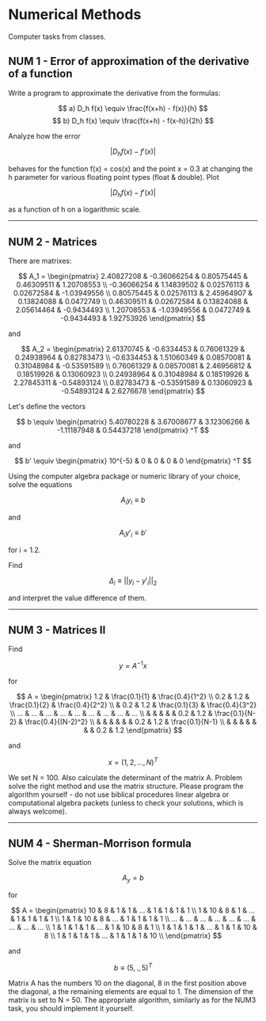 # Numerical Methods

Computer tasks from classes.

## NUM 1 - Error of approximation of the derivative of a function

Write a program to approximate the derivative from the formulas:

$$ a) D_h f(x) \equiv \frac{f(x+h) - f(x)}{h} $$
$$ b) D_h f(x) \equiv \frac{f(x+h) - f(x-h)}{2h} $$

Analyze how the error

$$ |D_h f(x) - f'(x)| $$

behaves for the function f(x) = cos(x) and the point x = 0.3 at changing the h parameter for various floating point types (float & double). Plot

$$ |D_h f(x) − f'(x)| $$

as a function of h on a logarithmic scale.

---

## NUM 2 - Matrices

There are matrixes:

$$
A_1 =
\begin{pmatrix}
2.40827208 & -0.36066254 & 0.80575445 & 0.46309511 & 1.20708553 \\
-0.36066254 & 1.14839502 & 0.02576113 & 0.02672584 & -1.03949556 \\
0.80575445 & 0.02576113 & 2.45964907 & 0.13824088 & 0.0472749 \\
0.46309511 & 0.02672584 & 0.13824088 & 2.05614464 & -0.9434493 \\
1.20708553 & -1.03949556 & 0.0472749 & -0.9434493 & 1.92753926
\end{pmatrix}
$$

and

$$
A_2 =
\begin{pmatrix}
2.61370745 & -0.6334453 & 0.76061329 & 0.24938964 & 0.82783473 \\
-0.6334453 & 1.51060349 & 0.08570081 & 0.31048984 & -0.53591589 \\
0.76061329 & 0.08570081 & 2.46956812 & 0.18519926 & 0.13060923 \\
0.24938964 & 0.31048984 & 0.18519926 & 2.27845311 & -0.54893124 \\
0.82783473 & -0.53591589 & 0.13060923 & -0.54893124 & 2.6276678
\end{pmatrix}
$$

Let's define the vectors

$$ b \equiv
\begin{pmatrix}
5.40780228 & 3.67008677 & 3.12306266 & -1.11187948 & 0.54437218
\end{pmatrix}
^T
$$

and

$$ b' \equiv
\begin{pmatrix}
10^{-5} & 0 & 0 & 0 & 0
\end{pmatrix}
^T
$$

Using the computer algebra package or numeric library of your choice, solve the equations

$$ A_iy_i \equiv b $$

and

$$ A_iy'_i \equiv b' $$

for i = 1.2.

Find

$$ \Delta_{i} \equiv || y_i − y′_i ||_2 $$

and interpret the value difference of them.

---

## NUM 3 - Matrices II

Find

$$ y = A ^{−1}x $$

for

$$
A =
\begin{pmatrix}
1.2 & \frac{0.1}{1} & \frac{0.4}{1^2} \\
0.2 & 1.2 & \frac{0.1}{2} & \frac{0.4}{2^2} \\
& 0.2 & 1.2 & \frac{0.1}{3} & \frac{0.4}{3^2} \\
... & ... & ... & ... & ... & ... & ... & ... & ... \\
& & & & & 0.2 & 1.2 & \frac{0.1}{N-2} & \frac{0.4}{(N-2)^2} \\
& & & & & & 0.2 & 1.2 & \frac{0.1}{N-1} \\
& & & & & & & 0.2 & 1.2
\end{pmatrix}
$$

and

$$ x = (1, 2, ..., N)^T $$

We set N = 100. Also calculate the determinant of the matrix A. Problem solve the right method and use the matrix structure. Please program the algorithm yourself - do not use biblical procedures linear algebra or computational algebra packets (unless to check your solutions, which is always welcome).

---

## NUM 4 - Sherman-Morrison formula

Solve the matrix equation

$$ A_y = b $$

for

$$
A =
\begin{pmatrix}
10 & 8 & 1 & 1 & ... & 1 & 1 & 1 & 1 \\
1 & 10 & 8 & 1 & ... & 1 & 1 & 1 & 1 \\
1 & 1 & 10 & 8 & ... & 1 & 1 & 1 & 1 \\
... & ... & ... & ... & ... & ... & ... & ... & ... \\
1 & 1 & 1 & 1 & ... & 1 & 10 & 8 & 1 \\
1 & 1 & 1 & 1 & ... & 1 & 1 & 10 & 8 \\
1 & 1 & 1 & 1 & ... & 1 & 1 & 1 & 10 \\
\end{pmatrix}
$$

and

$$ b ≡ (5,., 5)^T $$

Matrix A has the numbers 10 on the diagonal, 8 in the first position above the diagonal, a the remaining elements are equal to 1. The dimension of the matrix is set to N = 50. The appropriate algorithm, similarly as for the NUM3 task, you should implement it yourself.
